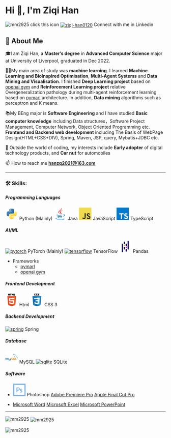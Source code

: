 # Hi 👋, I'm Ziqi Han

<p align="left"> <img src="https://komarev.com/ghpvc/?username=mm2925&label=Profile%20views&color=0e75b6&style=flat" alt="mm2925" /> 
click this icon <a href="https://linkedin.com/in/ziqi-han0120" target="blank"><img align="center" src="https://raw.githubusercontent.com/rahuldkjain/github-profile-readme-generator/master/src/images/icons/Social/linked-in-alt.svg" alt="ziqi-han0120" height="30" width="40" /></a> Connect with me in Linkedin</p>

## 🚀 About Me


🎓I am Ziqi Han, a **Master’s degree** in **Advanced Computer Science** major at University of Liverpool, graduated in Dec 2022. 

👨‍💻My main area of study was **machine learning**. I learned **Machine Learning and BioInspired Optimisation**, **Multi-Agent Systems** and **Data Mining and Visualisation**. I finished **Deep Learning project** based on [openai gym](https://github.com/openai/gym) and **Reinforcement Learning project** relative Overgeneralization pathology during multi-agent reinforcement learning based on [pymarl](https://github.com/oxwhirl/pymarl) architecture. In addition, **Data mining** algorithms such as perceptron and K means.

📚My BEng major is **Software Engineering** and I have studied **Basic computer knowledge** including Data structures，Software Project Management, Computer Network, Object Oriented Programming etc. **Frontend and Backend web development** including The Basis of WebPage Design(HTML+CSS+DIV), Spring, Maven, JSP, query, Mybatis+JDBC etc.

🌟 Outside the world of coding, my interests include **Early adopter** of digital technology products, and **Car nut** for automobiles

📫 How to reach me **hanzq2021@163.com**

---

### 🛠️ Skills:

##### Programming Languages

<a href="https://www.python.org" target="_blank" rel="noreferrer"> <img src="https://raw.githubusercontent.com/devicons/devicon/master/icons/python/python-original.svg" alt="python" width="40" height="40"/></a> Python (Mainly)
<a href="https://www.java.com" target="_blank" rel="noreferrer"> <img src="https://raw.githubusercontent.com/devicons/devicon/master/icons/java/java-original.svg" alt="java" width="40" height="40"/></a> Java       <a href="https://developer.mozilla.org/en-US/docs/Web/JavaScript" target="_blank" rel="noreferrer"><img src="https://raw.githubusercontent.com/devicons/devicon/master/icons/javascript/javascript-original.svg" alt="javascript" width="40" height="40"/></a> JavaScript      <a href="https://www.typescriptlang.org/" target="_blank" rel="noreferrer"><img src="https://raw.githubusercontent.com/devicons/devicon/master/icons/typescript/typescript-original.svg" alt="typescript" width="40" height="40"/></a> TypeScript

##### AI/ML

<a href="https://pytorch.org/" target="_blank" rel="noreferrer"> <img src="https://www.vectorlogo.zone/logos/pytorch/pytorch-icon.svg" alt="pytorch" width="40" height="40"/></a> PyTorch (Mainly) 
<a href="https://www.tensorflow.org" target="_blank" rel="noreferrer"> <img src="https://www.vectorlogo.zone/logos/tensorflow/tensorflow-icon.svg" alt="tensorflow" width="40" height="40"/></a> TensorFlow    <a href="https://pandas.pydata.org/" target="_blank" rel="noreferrer"><img src="https://raw.githubusercontent.com/devicons/devicon/2ae2a900d2f041da66e950e4d48052658d850630/icons/pandas/pandas-original.svg" alt="pandas" width="40" height="40"/></a> Pandas

+ Frameworks
  + [pymarl](https://github.com/oxwhirl/pymarl)
  + [openai gym](https://github.com/openai/gym)

##### Frontend Development

<a href="https://www.w3.org/html/" target="_blank" rel="noreferrer"><img src="https://raw.githubusercontent.com/devicons/devicon/master/icons/html5/html5-original-wordmark.svg" alt="html5" width="40" height="40"/></a> Html    <a href="https://www.w3schools.com/css/" target="_blank" rel="noreferrer"><img src="https://raw.githubusercontent.com/devicons/devicon/master/icons/css3/css3-original-wordmark.svg" alt="css3" width="40" height="40"/></a> CSS 3

##### Backend Development

<a href="https://spring.io/" target="_blank" rel="noreferrer"><img src="https://www.vectorlogo.zone/logos/springio/springio-icon.svg" alt="spring" width="40" height="40"/></a> Spring

##### Database

<a href="https://www.mysql.com/" target="_blank" rel="noreferrer"><img src="https://raw.githubusercontent.com/devicons/devicon/master/icons/mysql/mysql-original-wordmark.svg" alt="mysql" width="40" height="40"/></a> MySQL  <a href="https://www.sqlite.org/" target="_blank" rel="noreferrer"><img src="https://www.vectorlogo.zone/logos/sqlite/sqlite-icon.svg" alt="sqlite" width="40" height="40"/></a> SQLite

##### Software

- <a href="https://www.photoshop.com/en" target="_blank" rel="noreferrer"><img src="https://raw.githubusercontent.com/devicons/devicon/master/icons/photoshop/photoshop-line.svg" alt="photoshop" width="40" height="40"/></a> Photoshop  [Adobe Premiere Pro](https://www.adobe.com/uk/products/premiere.html) [Apple Final Cut Pro](https://www.apple.com/uk/final-cut-pro/)

- [Microsoft Word](https://www.microsoft.com/en-gb/microsoft-365)  [Microsoft Excel](https://www.microsoft.com/en-gb/microsoft-365)  [Microsoft PowerPoint](https://www.microsoft.com/en-gb/microsoft-365)

---

<p><img align="left" src="https://github-readme-stats.vercel.app/api/top-langs?username=mm2925&show_icons=true&locale=en&layout=compact" alt="mm2925" /></p>

<p>&nbsp;<img align="center" src="https://github-readme-stats.vercel.app/api?username=mm2925&show_icons=true&locale=en" alt="mm2925" /></p>

<p><img align="center" src="https://github-readme-streak-stats.herokuapp.com/?user=mm2925&" alt="mm2925" /></p>

